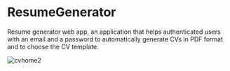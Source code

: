 # ResumeGenerator
Resume generator web app,
an application that helps authenticated users with an email and a password to automatically generate CVs in PDF format and to choose the CV template.

![cvhome2](https://github.com/ounaiissa/ResumeGenerator/assets/92831062/646999ff-8c4a-47a3-a80a-70c9a599e1a5)
